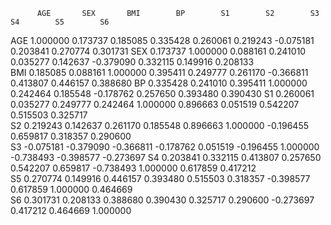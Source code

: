           AGE       SEX       BMI        BP        S1        S2        S3           S4        S5        S6
AGE  1.000000  0.173737  0.185085  0.335428  0.260061  0.219243 -0.075181     0.203841  0.270774  0.301731
SEX  0.173737  1.000000  0.088161  0.241010  0.035277  0.142637 -0.379090     0.332115  0.149916  0.208133  
BMI  0.185085  0.088161  1.000000  0.395411  0.249777  0.261170 -0.366811     0.413807  0.446157  0.388680
BP   0.335428  0.241010  0.395411  1.000000  0.242464  0.185548 -0.178762     0.257650  0.393480  0.390430
S1   0.260061  0.035277  0.249777  0.242464  1.000000  0.896663  0.051519     0.542207  0.515503  0.325717  
S2   0.219243  0.142637  0.261170  0.185548  0.896663  1.000000 -0.196455     0.659817  0.318357  0.290600  
S3  -0.075181 -0.379090 -0.366811 -0.178762  0.051519 -0.196455  1.000000    -0.738493 -0.398577 -0.273697
S4   0.203841  0.332115  0.413807  0.257650  0.542207  0.659817 -0.738493     1.000000  0.617859  0.417212  
S5   0.270774  0.149916  0.446157  0.393480  0.515503  0.318357 -0.398577     0.617859  1.000000  0.464669  
S6   0.301731  0.208133  0.388680  0.390430  0.325717  0.290600 -0.273697     0.417212  0.464669  1.000000


